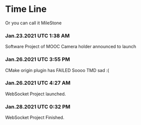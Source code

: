# Time Line
Or you can call it MileStone

### Jan.23.2021 UTC 1:38 AM
Software Project of MOOC Camera holder announced to launch

### Jan.26.2021 UTC 3:55 PM
CMake origin plugin has FAILED
Soooo TMD sad :(

### Jan.26.2021 UTC 4:27 AM
WebSocket Project launched.

### Jan.28.2021 UTC 0:32 PM
WebSocket Project Finished.
